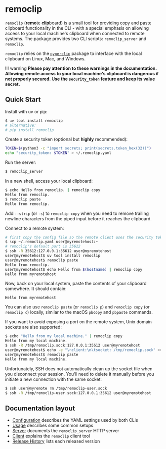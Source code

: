 # remoclip

`remoclip` (**remo**te **clip**board) is a small tool for providing copy and paste clipboard functionality in the CLI - with a special emphasis on allowing access to your local machine's clipboard when connected to remote systems. The package provides two CLI scripts: `remoclip_server` and `remoclip`.

`remoclip` relies on the [`pyperclip`](https://github.com/asweigart/pyperclip) package to interface with the local clipboard on Linux, Mac, and Windows.

!!! warning
    **Please pay attention to these warnings in the documentation. Allowing remote access to your local machine's clipboard is dangerous if not properly secured. Use the `security_token` feature and keep its value secret.**


## Quick Start

Install with uv or pip:
```sh
$ uv tool install remoclip
# alternative:
# pip install remoclip
```

Create a security token (optional but **highly** recommended):
```sh
TOKEN=$(python3 -c "import secrets; print(secrets.token_hex(32))")
echo "security_token: $TOKEN" > ~/.remoclip.yaml 
```

Run the server:
```sh
$ remoclip_server
```

In a new shell, access your local clipboard:
```sh
$ echo Hello from remoclip. | remoclip copy
Hello from remoclip.
$ remoclip paste
Hello from remoclip.
```

Add `--strip` (or `-s`) to `remoclip copy` when you need to remove trailing newline
characters from the piped input before it reaches the clipboard.

Connect to a remote system:
```sh
# first copy the config file so the remote client uses the security token
$ scp ~/.remoclip.yaml user@myremotehost:~
# remoclip's default port is 35612
$ ssh -R 35612:127.0.0.1:35612 user@myremotehost
user@myremotehost$ uv tool install remoclip
user@myremotehost$ remoclip paste
Hello from remoclip.
user@myremotehost$ echo Hello from $(hostname) | remoclip copy
Hello from myremotehost
```
   
Now, back on your local system, paste the contents of your clipboard somewhere. It should contain:
```text
Hello from myremotehost
```

You can also use `remoclip paste` (or `remoclip p`) and `remoclip copy` (or `remoclip c`) locally, similar to the macOS `pbcopy` and `pbpaste` commands.

If you want to avoid exposing a port on the remote system, Unix domain sockets are also supported:

```sh
$ echo "Hello from my local machine." | remoclip copy
Hello from my local machine.
$ ssh -R /tmp/remoclip.sock:127.0.0.1:35612 user@myremotehost
user@myremotehost$ echo -e "\nclient:\n\tsocket: /tmp/remoclip.sock" >> ~/.remoclip.yaml
user@myremotehost$ remoclip paste
Hello from my local machine.
```

Unfortunately, SSH does not automatically clean up the socket file when you disconnect your session. You'll need to delete it manually before you initiate a new connection with the same socket:

```sh
$ ssh user@myremote rm /tmp/remoclip-user.sock
$ ssh -R /tmp/remoclip-user.sock:127.0.0.1:35612 user@myremotehost
```

## Documentation layout

- [Configuration](configuration.md) describes the YAML settings used by both CLIs
- [Usage](usage.md) describes some common setups 
- [Server](server.md) documents the `remoclip_server` HTTP server
- [Client](client.md) explains the `remoclip` client tool
- [Release History](releases.md) lists each released version
